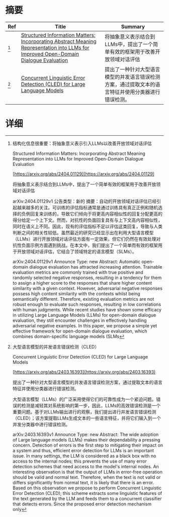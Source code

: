 # 摘要

| Ref | Title | Summary |
| --- | --- | --- |
| [^1] | [Structured Information Matters: Incorporating Abstract Meaning Representation into LLMs for Improved Open-Domain Dialogue Evaluation](https://arxiv.org/abs/2404.01129) | 将抽象意义表示结合到LLMs中，提出了一个简单有效的框架用于改善开放领域对话评估 |
| [^2] | [Concurrent Linguistic Error Detection (CLED) for Large Language Models](https://arxiv.org/abs/2403.16393) | 提出了一种针对大型语言模型的并发语言错误检测方案，通过提取文本的语言特征并使用分类器进行错误检测。 |

# 详细

[^1]: 结构化信息很重要：将抽象意义表示引入LLMs以改善开放领域对话评估

    Structured Information Matters: Incorporating Abstract Meaning Representation into LLMs for Improved Open-Domain Dialogue Evaluation

    [https://arxiv.org/abs/2404.01129](https://arxiv.org/abs/2404.01129)

    将抽象意义表示结合到LLMs中，提出了一个简单有效的框架用于改善开放领域对话评估

    

    arXiv:2404.01129v1 公告类型：新的 摘要：自动的开放领域对话评估已经引起越来越多的关注。可训练的评估指标通常是通过训练具有真正正例和随机选择的负例回复来训练的，导致它们倾向于将更高内容相似性的回复分配更高的得分给定一个上下文。然而，对抗性的负面回复具有与上下文高内容相似性，同时在语义上不同。因此，现有的评估指标不足以评估这类回复，导致与人类判断之间的相关性较低。虽然最近的研究已经显示出在利用大型语言模型（LLMs）进行开放领域对话评估方面有一定效果，但它们仍然在有效处理对抗性负面示例方面遇到挑战。在本文中，我们提出了一个简单而有效的框架用于开放领域对话评估，它结合了领域特定的语言模型（SLMs）。

    arXiv:2404.01129v1 Announce Type: new  Abstract: Automatic open-domain dialogue evaluation has attracted increasing attention. Trainable evaluation metrics are commonly trained with true positive and randomly selected negative responses, resulting in a tendency for them to assign a higher score to the responses that share higher content similarity with a given context. However, adversarial negative responses possess high content similarity with the contexts whilst being semantically different. Therefore, existing evaluation metrics are not robust enough to evaluate such responses, resulting in low correlations with human judgments. While recent studies have shown some efficacy in utilizing Large Language Models (LLMs) for open-domain dialogue evaluation, they still encounter challenges in effectively handling adversarial negative examples. In this paper, we propose a simple yet effective framework for open-domain dialogue evaluation, which combines domain-specific language models (SLMs
    
[^2]: 大型语言模型的并发语言错误检测（CLED）

    Concurrent Linguistic Error Detection (CLED) for Large Language Models

    [https://arxiv.org/abs/2403.16393](https://arxiv.org/abs/2403.16393)

    提出了一种针对大型语言模型的并发语言错误检测方案，通过提取文本的语言特征并使用分类器进行错误检测。

    

    大型语言模型（LLMs）的广泛采用使得它们的可靠性成为一个紧迫问题。错误的检测是减轻其对系统影响的第一步，因此，LLMs的高效错误检测是一个重要问题。基于对LLMs输出进行的观察，我们提出进行并发语言错误检测（CLED）；该方案提取LLMs生成文本的一些语言特征，并将它们输入到一个并发分类器中进行错误检测。

    arXiv:2403.16393v1 Announce Type: new  Abstract: The wide adoption of Large language models (LLMs) makes their dependability a pressing concern. Detection of errors is the first step to mitigating their impact on a system and thus, efficient error detection for LLMs is an important issue. In many settings, the LLM is considered as a black box with no access to the internal nodes; this prevents the use of many error detection schemes that need access to the model's internal nodes. An interesting observation is that the output of LLMs in error-free operation should be valid and normal text. Therefore, when the text is not valid or differs significantly from normal text, it is likely that there is an error. Based on this observation we propose to perform Concurrent Linguistic Error Detection (CLED); this scheme extracts some linguistic features of the text generated by the LLM and feeds them to a concurrent classifier that detects errors. Since the proposed error detection mechanism only 
    

